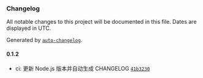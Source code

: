 ### Changelog

All notable changes to this project will be documented in this file. Dates are displayed in UTC.

Generated by [`auto-changelog`](https://github.com/CookPete/auto-changelog).

#### 0.1.2

- ci: 更新 Node.js 版本并自动生成 CHANGELOG [`41b3230`](https://github.com/admilkjs/pixiv-plugin/commit/41b3230e73e9b9ff55a1192234af46371c3c5ea6)
